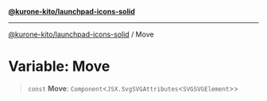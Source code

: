 [**@kurone-kito/launchpad-icons-solid**](../README.md)

***

[@kurone-kito/launchpad-icons-solid](../globals.md) / Move

# Variable: Move

> `const` **Move**: `Component`\<`JSX.SvgSVGAttributes`\<`SVGSVGElement`\>\>
